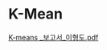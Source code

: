 # K-Mean
[K-means _보고서_이형도.pdf](https://github.com/user-attachments/files/17974283/K-means._._.pdf)
